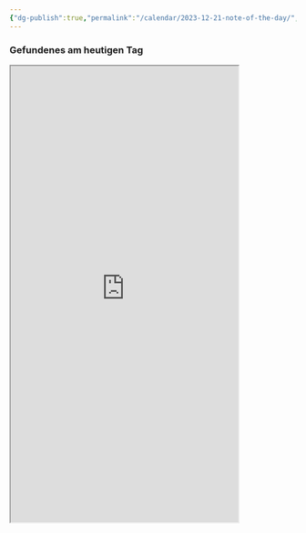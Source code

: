 ```yaml
---
{"dg-publish":true,"permalink":"/calendar/2023-12-21-note-of-the-day/","tags":["class/note"],"noteIcon":""}
---
```


### Gefundenes am heutigen Tag

<iframe src="https://functional.cafe/@juliobiason/111613996060167180/embed" height="800" width="400" allowfullscreen="allowfullscreen" sandbox="allow-scripts allow-same-origin allow-popups allow-popups-to-escape-sandbox allow-forms"></iframe>
